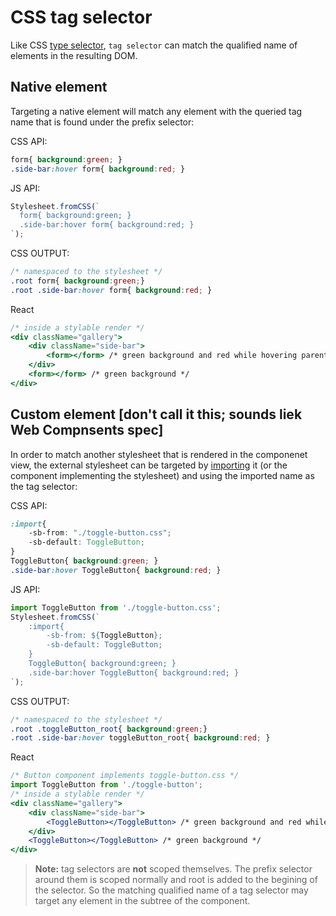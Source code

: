 # CSS tag selector

Like CSS [type selector](https://developer.mozilla.org/en-US/docs/Web/CSS/Type_selectors), `tag selector` can match the qualified name of elements in the resulting DOM.

## Native element

Targeting a native element will match any element with the queried tag name that is found under the prefix selector:

CSS API:

```css
form{ background:green; }
.side-bar:hover form{ background:red; }
```

JS API:

```js
Stylesheet.fromCSS(`
  form{ background:green; }
  .side-bar:hover form{ background:red; }
`);
```

CSS OUTPUT:

```css
/* namespaced to the stylesheet */
.root form{ background:green;}
.root .side-bar:hover form{ background:red; }
```

React

```jsx
/* inside a stylable render */
<div className="gallery">
    <div className="side-bar">
        <form></form> /* green background and red while hovering parent */
    </div>
    <form></form> /* green background */
</div>
```

## Custom element [don't call it this; sounds liek Web Compnsents spec]

In order to match another stylesheet that is rendered in the componenet view, the external stylesheet can be targeted by [importing](./imports.md) it (or the component implementing the stylesheet) and using the imported name as the tag selector:

CSS API:

```css
:import{
    -sb-from: "./toggle-button.css";
    -sb-default: ToggleButton;
}
ToggleButton{ background:green; }
.side-bar:hover ToggleButton{ background:red; }
```
JS API:

```js
import ToggleButton from './toggle-button.css';
Stylesheet.fromCSS(`
    :import{
        -sb-from: ${ToggleButton};
        -sb-default: ToggleButton;
    }
    ToggleButton{ background:green; }
    .side-bar:hover ToggleButton{ background:red; }
`);
```
CSS OUTPUT:

```css
/* namespaced to the stylesheet */
.root .toggleButton_root{ background:green;}
.root .side-bar:hover toggleButton_root{ background:red; }
```
React

```jsx
/* Button component implements toggle-button.css */
import ToggleButton from './toggle-button';
/* inside a stylable render */
<div className="gallery">
    <div className="side-bar">
        <ToggleButton></ToggleButton> /* green background and red while hovering parent */
    </div>
    <ToggleButton></ToggleButton> /* green background */
</div>
```

> **Note:**
> tag selectors are **not** scoped themselves. The prefix selector around them is scoped normally and root is added to the begining of the selector. So the matching qualified name of a tag selector may target any element in the subtree of the component.
